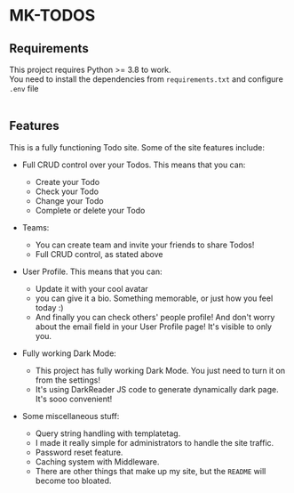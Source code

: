 # MK-TODOS

## Requirements
This project requires Python >= 3.8 to work.<br>
You need to install the dependencies from ```requirements.txt``` and configure ```.env``` file
<br><br>

## Features
This is a fully functioning Todo site. Some of the site features include:
* Full CRUD control over your Todos. This means that you can:
  * Create your Todo
  * Check your Todo
  * Change your Todo
  * Complete or delete your Todo

* Teams:
  * You can create team and invite your friends to share Todos!
  * Full CRUD control, as stated above
  
* User Profile. This means that you can:
  * Update it with your cool avatar
  * you can give it a bio. Something memorable, or just how you feel today :)
  * And finally you can check others' people profile! And don't worry about the email field in your User Profile page! It's visible to only you.

* Fully working Dark Mode:
  * This project has fully working Dark Mode. You just need to turn it on from the settings!
  * It's using DarkReader JS code to generate dynamically dark page. It's sooo convenient!

* Some miscellaneous stuff:
  * Query string handling with templatetag.
  * I made it really simple for administrators to handle the site traffic.
  * Password reset feature.
  * Caching system with Middleware.
  * There are other things that make up my site, but the ```README``` will become too bloated.
